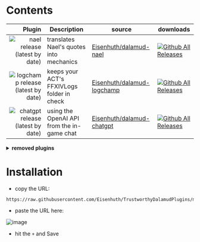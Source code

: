 # Contents

|                                                                                                                             Plugin | Description                                | source                                                                      | downloads                                                                                                |
|-----------------------------------------------------------------------------------------------------------------------------------:|--------------------------------------------|-----------------------------------------------------------------------------|----------------------------------------------------------------------------------------------------------|
|  ![nael release (latest by date)](https://img.shields.io/github/v/release/Eisenhuth/dalamud-nael?label=Nael%27d%20it%20for%20UCOB) | translates Nael's quotes into mechanics    | [Eisenhuth/dalamud-nael](https://github.com/Eisenhuth/dalamud-nael)         | [![Github All Releases](https://img.shields.io/github/downloads/Eisenhuth/dalamud-nael/total.svg)]()     |
|            ![logchamp release (latest by date)](https://img.shields.io/github/v/release/Eisenhuth/dalamud-logchamp?label=LogChamp) | keeps your ACT's FFXIVLogs folder in check | [Eisenhuth/dalamud-logchamp](https://github.com/Eisenhuth/dalamud-logchamp) | [![Github All Releases](https://img.shields.io/github/downloads/Eisenhuth/dalamud-logchamp/total.svg)]() |
| ![chatgpt release (latest by date)](https://img.shields.io/github/v/release/Eisenhuth/dalamud-chatgpt?label=ChatGPT%20for%20FFXIV) | using the OpenAI API from the in-game chat | [Eisenhuth/dalamud-chatgpt](https://github.com/Eisenhuth/dalamud-chatgpt)   | [![Github All Releases](https://img.shields.io/github/downloads/Eisenhuth/dalamud-chatgpt/total.svg)]()  |

<details>
<summary><strong>removed plugins</strong></summary>
<dl>
    <dt><a href="https://github.com/Eisenhuth/dalamud-restart">dalamud-restart</a></dt>
        <dd>obsolete, functionality has been added directly to Dalamud</dd>
</dl>
</details>

# Installation

- copy the URL: 
```
https://raw.githubusercontent.com/Eisenhuth/TrustworthyDalamudPlugins/master/pluginmaster.json
```
- paste the URL here:

![image](https://user-images.githubusercontent.com/47415874/182002740-4d49cae3-e08b-4dd2-908b-36a0529f8190.png)

- hit the `+` and Save
